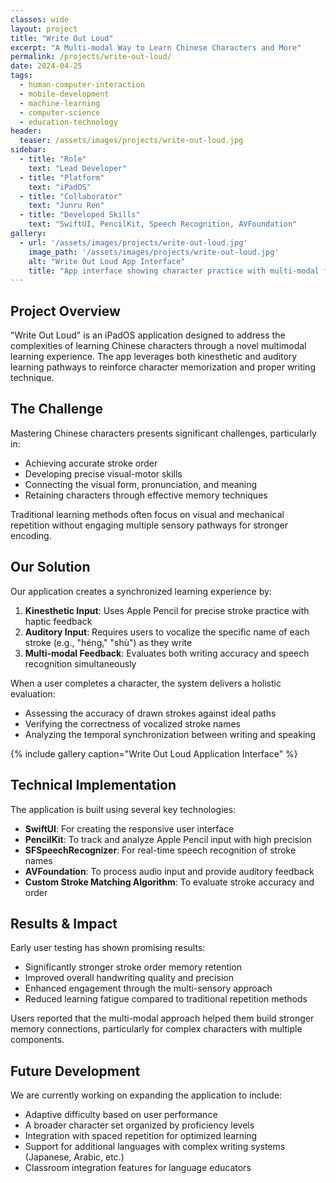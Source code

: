 ```yaml
---
classes: wide
layout: project
title: "Write Out Loud"
excerpt: "A Multi-modal Way to Learn Chinese Characters and More"
permalink: /projects/write-out-loud/
date: 2024-04-25
tags:
  - human-computer-interaction
  - mobile-development
  - machine-learning
  - computer-science
  - education-technology
header:
  teaser: /assets/images/projects/write-out-loud.jpg
sidebar:
  - title: "Role"
    text: "Lead Developer"
  - title: "Platform"
    text: "iPadOS"
  - title: "Collaborator"
    text: "Junru Ren"
  - title: "Developed Skills"
    text: "SwiftUI, PencilKit, Speech Recognition, AVFoundation"
gallery:
  - url: '/assets/images/projects/write-out-loud.jpg'
    image_path: '/assets/images/projects/write-out-loud.jpg'
    alt: "Write Out Loud App Interface"
    title: "App interface showing character practice with multi-modal feedback"
---
```


## Project Overview

"Write Out Loud" is an iPadOS application designed to address the complexities of learning Chinese characters through a novel multimodal learning experience. The app leverages both kinesthetic and auditory learning pathways to reinforce character memorization and proper writing technique.

## The Challenge

Mastering Chinese characters presents significant challenges, particularly in:
- Achieving accurate stroke order
- Developing precise visual-motor skills
- Connecting the visual form, pronunciation, and meaning
- Retaining characters through effective memory techniques

Traditional learning methods often focus on visual and mechanical repetition without engaging multiple sensory pathways for stronger encoding.

## Our Solution

Our application creates a synchronized learning experience by:

1. **Kinesthetic Input**: Uses Apple Pencil for precise stroke practice with haptic feedback
2. **Auditory Input**: Requires users to vocalize the specific name of each stroke (e.g., "héng," "shù") as they write
3. **Multi-modal Feedback**: Evaluates both writing accuracy and speech recognition simultaneously

When a user completes a character, the system delivers a holistic evaluation:
- Assessing the accuracy of drawn strokes against ideal paths
- Verifying the correctness of vocalized stroke names
- Analyzing the temporal synchronization between writing and speaking

{% include gallery caption="Write Out Loud Application Interface" %}

## Technical Implementation

The application is built using several key technologies:

- **SwiftUI**: For creating the responsive user interface
- **PencilKit**: To track and analyze Apple Pencil input with high precision
- **SFSpeechRecognizer**: For real-time speech recognition of stroke names
- **AVFoundation**: To process audio input and provide auditory feedback
- **Custom Stroke Matching Algorithm**: To evaluate stroke accuracy and order

## Results & Impact

Early user testing has shown promising results:
- Significantly stronger stroke order memory retention
- Improved overall handwriting quality and precision
- Enhanced engagement through the multi-sensory approach
- Reduced learning fatigue compared to traditional repetition methods

Users reported that the multi-modal approach helped them build stronger memory connections, particularly for complex characters with multiple components.

## Future Development

We are currently working on expanding the application to include:
- Adaptive difficulty based on user performance
- A broader character set organized by proficiency levels
- Integration with spaced repetition for optimized learning
- Support for additional languages with complex writing systems (Japanese, Arabic, etc.)
- Classroom integration features for language educators 